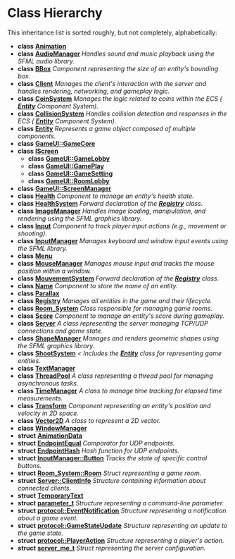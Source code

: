 
# Class Hierarchy

This inheritance list is sorted roughly, but not completely, alphabetically:


* **class** [**Animation**](classAnimation.md) 
* **class** [**AudioManager**](classAudioManager.md) _Handles sound and music playback using the SFML audio library._ 
* **class** [**BBox**](classBBox.md) _Component representing the size of an entity's bounding box._ 
* **class** [**Client**](classClient.md) _Manages the client's interaction with the server and handles rendering, networking, and gameplay logic._ 
* **class** [**CoinSystem**](classCoinSystem.md) _Manages the logic related to coins within the ECS (_ [_**Entity**_](classEntity.md) _Component System)._
* **class** [**CollisionSystem**](classCollisionSystem.md) _Handles collision detection and responses in the ECS (_ [_**Entity**_](classEntity.md) _Component System)._
* **class** [**Entity**](classEntity.md) _Represents a game object composed of multiple components._ 
* **class** [**GameUI::GameCore**](classGameUI_1_1GameCore.md) 
* **class** [**IScreen**](classIScreen.md)     
    * **class** [**GameUI::GameLobby**](classGameUI_1_1GameLobby.md) 
    * **class** [**GameUI::GamePlay**](classGameUI_1_1GamePlay.md) 
    * **class** [**GameUI::GameSetting**](classGameUI_1_1GameSetting.md) 
    * **class** [**GameUI::RoomLobby**](classGameUI_1_1RoomLobby.md) 
* **class** [**GameUI::ScreenManager**](classGameUI_1_1ScreenManager.md) 
* **class** [**Health**](classHealth.md) _Component to manage an entity's health state._ 
* **class** [**HealthSystem**](classHealthSystem.md) _Forward declaration of the_ [_**Registry**_](classRegistry.md) _class._
* **class** [**ImageManager**](classImageManager.md) _Handles image loading, manipulation, and rendering using the SFML graphics library._ 
* **class** [**Input**](classInput.md) _Component to track player input actions (e.g., movement or shooting)._ 
* **class** [**InputManager**](classInputManager.md) _Manages keyboard and window input events using the SFML library._ 
* **class** [**Menu**](classMenu.md) 
* **class** [**MouseManager**](classMouseManager.md) _Manages mouse input and tracks the mouse position within a window._ 
* **class** [**MouvementSystem**](classMouvementSystem.md) _Forward declaration of the_ [_**Registry**_](classRegistry.md) _class._
* **class** [**Name**](className.md) _Component to store the name of an entity._ 
* **class** [**Parallax**](classParallax.md) 
* **class** [**Registry**](classRegistry.md) _Manages all entities in the game and their lifecycle._ 
* **class** [**Room\_System**](classRoom__System.md) _Class responsible for managing game rooms._ 
* **class** [**Score**](classScore.md) _Component to manage an entity's score during gameplay._ 
* **class** [**Server**](classServer.md) _A class representing the server managing TCP/UDP connections and game state._ 
* **class** [**ShapeManager**](classShapeManager.md) _Manages and renders geometric shapes using the SFML graphics library._ 
* **class** [**ShootSystem**](classShootSystem.md) _&lt; Includes the_ [_**Entity**_](classEntity.md) _class for representing game entities._
* **class** [**TextManager**](classTextManager.md) 
* **class** [**ThreadPool**](classThreadPool.md) _A class representing a thread pool for managing asynchronous tasks._ 
* **class** [**TimeManager**](classTimeManager.md) _A class to manage time tracking for elapsed time measurements._ 
* **class** [**Transform**](classTransform.md) _Component representing an entity's position and velocity in 2D space._ 
* **class** [**Vector2D**](classVector2D.md) _A class to represent a 2D vector._ 
* **class** [**WindowManager**](classWindowManager.md) 
* **struct** [**AnimationData**](structAnimationData.md) 
* **struct** [**EndpointEqual**](structEndpointEqual.md) _Comparator for UDP endpoints._ 
* **struct** [**EndpointHash**](structEndpointHash.md) _Hash function for UDP endpoints._ 
* **struct** [**InputManager::Button**](structInputManager_1_1Button.md) _Tracks the state of specific control buttons._ 
* **struct** [**Room\_System::Room**](structRoom__System_1_1Room.md) _Struct representing a game room._ 
* **struct** [**Server::ClientInfo**](structServer_1_1ClientInfo.md) _Structure containing information about connected clients._ 
* **struct** [**TemporaryText**](structTemporaryText.md) 
* **struct** [**parameter\_t**](structparameter__t.md) _Structure representing a command-line parameter._ 
* **struct** [**protocol::EventNotification**](structprotocol_1_1EventNotification.md) _Structure representing a notification about a game event._ 
* **struct** [**protocol::GameStateUpdate**](structprotocol_1_1GameStateUpdate.md) _Structure representing an update to the game state._ 
* **struct** [**protocol::PlayerAction**](structprotocol_1_1PlayerAction.md) _Structure representing a player's action._ 
* **struct** [**server\_me\_t**](structserver__me__t.md) _Struct representing the server configuration._ 

